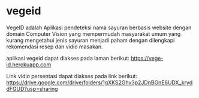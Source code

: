 # vegeid

VegeID adalah Aplikasi pendeteksi nama sayuran berbasis website 
dengan domain Computer Vision yang mempermudah masyarakat umum 
yang kurang mengetahui jenis sayuran menjadi paham dengan 
dilengkapi rekomendasi resep dan vidio masakan.

aplikasi vegeid dapat diakses pada laman berikut:
https://vege-id.herokuapp.com

Link vidio persentasi dapat diakses pada link berikut:
https://drive.google.com/drive/folders/1gXKS2Ghv3p2JDnBGnE6UDX_kryddFGUD?usp=sharing
